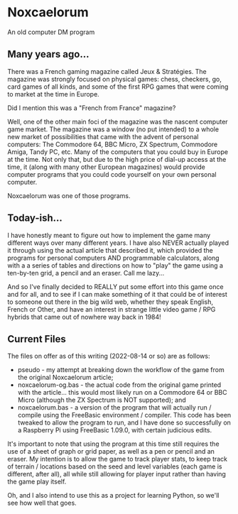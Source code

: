 # Noxcaelorum
An old computer DM program

## Many years ago...
There was a French gaming magazine called Jeux & Strat&eacute;gies. The magazine was strongly focused on physical games: chess, checkers, go, card games of all kinds, and some of the first RPG games that were coming to market at the time in Europe.

Did I mention this was a "French from France" magazine?

Well, one of the other main foci of the magazine was the nascent computer game market. The magazine was a window (no put intended) to a whole new market of possibilities that came with the advent of personal computers: The Commodore 64, BBC Micro, ZX Spectrum, Commodore Amiga, Tandy PC, etc. Many of the computers that you could buy in Europe at the time. Not only that, but due to the high price of dial-up access at the time, it (along with many other European magazines) would provide computer programs that you could code yourself on your own personal computer.

Noxcaelorum was one of those programs.

## Today-ish...
I have honestly meant to figure out how to implement the game many different ways over many different years. I have also NEVER actually played it through using the actual article that described it, which provided the programs for personal computers AND programmable calculators, along with a a series of tables and directions on how to "play" the game using a ten-by-ten grid, a pencil and an eraser. Call me lazy...

And so I've finally decided to REALLY put some effort into this game once and for all, and to see if I can make something of it that could be of interest to someone out there in the big wild web, whether they speak English, French or Other, and have an interest in strange little video game / RPG hybrids that came out of nowhere way back in 1984!

## Current Files
The files on offer as of this writing (2022-08-14 or so) are as follows:

* pseudo - my attempt at breaking down the workflow of the game from the original Noxcaelorum article;
* noxcaelorum-og.bas - the actual code from the original game printed with the article... this would most likely run on a Commodore 64 or BBC Micro (although the ZX Spectrum is NOT supported); and
* noxcaelorum.bas - a version of the program that will actually run / compile using the FreeBasic environment / compiler. This code has been tweaked to allow the program to run, and I have done so successfully on a Raspberry Pi using FreeBasic 1.09.0, with certain judicious edits.

It's important to note that using the program at this time still requires the use of a sheet of graph or grid paper, as well as a pen or pencil and an eraser. My intention is to allow the game to track player stats, to keep track of terrain / locations based on the seed and level variables (each game is different, after all), all while still allowing for player input rather than having the game play itself.

Oh, and I also intend to use this as a project for learning Python, so we'll see how well that goes.
